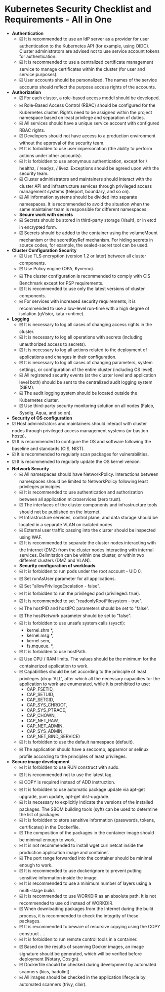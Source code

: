 # Kubernetes Security Checklist and Requirements - All in One

- **Authentication**
  - ☑️ It is recommended to use an IdP server as a provider for user authentication to the Kubernetes API (for example, using OIDC). Cluster administrators are advised not to use service account tokens for authentication.
  - ☑️ It is recommended to use a centralized certificate management service to manage certificates within the cluster (for user and service purposes).
  - ☑️ User accounts should be personalized. The names of the service accounts should reflect the purpose access rights of the accounts.
- **Authorization**
  - ☑️ For each cluster, a role-based access model should be developed.
  - ☑️ Role-Based Access Control (RBAC) should be configured for the Kubernetes cluster. Rights need to be assigned within the project namespace based on least privilege and separation of duties.
  - ☑️ All services should have a unique service account with configured RBAC rights.
  - ☑️ Developers should not have access to a production environment without the approval of the security team.
  - ☑️ It is forbidden to use user impersonation (the ability to perform actions under other accounts).
  - ☑️ It is forbidden to use anonymous authentication, except for / healthz, / readyz, / livez. Exceptions should be agreed upon with the security team.
  - ☑️ Cluster administrators and maintainers should interact with the cluster API and infrastructure services through privileged access management systems  (teleport, boundary, and so on).
  - ☑️ All information systems should be divided into separate namespaces. It is recommended to avoid the situation when the same maintainer team is responsible for different namespaces.
  - **Secure work with secrets**
  - ☑️ Secrets should be stored in third-party storage (Vault), or in etcd in encrypted form.
  - ☑️ Secrets should be added to the container using the volumeMount mechanism or the secretKeyRef mechanism. For hiding secrets in source codes, for example, the sealed-secret tool can be used.
- **Cluster Configuration Security**
  - ☑️ Use TLS encryption (version 1.2 or later) between all cluster components.
  - ☑️ Use Policy engine (OPA, Kyverno).
  - ☑️ The cluster configuration is recommended to comply with CIS Benchmark except for PSP requirements.
  - ☑️ It is recommended to use only the latest versions of cluster components.
  - ☑️ For services with increased security requirements, it is recommended to use a low-level run-time with a high degree of isolation (gVisior, kata-runtime).
- **Logging**
  - ☑️ It is necessary to log all cases of changing access rights in the cluster.
  - ☑️ It is necessary to log all operations with secrets (including unauthorized access to secrets).
  - ☑️ It is necessary to log all actions related to the deployment of applications and changes in their configuration.
  - ☑️ It is necessary to log all cases of changing parameters, system settings, or configuration of the entire cluster (including OS level).
  - ☑️ All registered security events (at the cluster level and  application level both) should be sent to the centralized audit logging system (SIEM).
  - ☑️ The audit logging system should be located outside the Kubernetes cluster.
  - ☑️ Use third-party security monitoring solution on all nodes (Falco, Sysdig, Aqua, and so on).
- **Security of OS configuration**
 - ☑️ Host administrators and maintainers should interact with cluster nodes through privileged access management systems (or bastion hosts).
  - ☑️ It is recommended to configure the OS and software following the baseline and standards (CIS, NIST).
  - ☑️ It is recommended to regularly scan packages for vulnerabilities.
  - ☑️ It is recommended to regularly update the OS kernel version.
- **Network Security**
  - ☑️ All namespaces should have NetworkPolicy. Interactions between namespaces should be limited to NetworkPolicy following least privileges principles.
  - ☑️ It is recommended to use authentication and authorization between all application microservices (zero trust).
  - ☑️ The interfaces of the cluster components and infrastructure tools should not be published on the Internet.
  - ☑️ Infrastructure services, control plane, and data storage should be located in a separate VLAN on isolated nodes.
  - ☑️ External user traffic passing into the cluster should be inspected using WAF.
  - ☑️ It is recommended to separate the cluster nodes interacting with the Internet (DMZ) from the cluster nodes interacting with internal services. Delimitation can be within one cluster, or within two different clusters (DMZ and VLAN).
  - **Security configuration of workloads**
  - ☑️ It is forbidden to run pods under the root account - UID 0.
  - ☑️ Set runAsUser parameter for all applications.
  - ☑️ Set "allowPrivilegeEscalation - false".
  - ☑️ It is forbidden to run the privileged pod (privileged: true).
  - ☑️ It is recommended to set "readonlyRootFilesystem - true".
  - ☑️ The hostPID and hostIPC parameters should be set to "false".
  - ☑️ The hostNetwork parameter should be set to "false".
  - ☑️ It is forbidden to use unsafe system calls (sysctl):
    - kernel.shm *,
    - kernel.msg *,
    - kernel.sem,
    - fs.mqueue. *,
  - ☑️ It is forbidden to use hostPath.
  - ☑️ Use CPU / RAM limits. The values ​​should be the minimum for the containerized application to work.
  - ☑️ Capabilities should be set according to the principle of least privileges (drop 'ALL', after which all the necessary capacities for the application to work are enumerated, while it is prohibited to use:
    - CAP_FSETID,
    - CAP_SETUID,
    - CAP_SETGID,
    - CAP_SYS_CHROOT,
    - CAP_SYS_PTRACE,
    - CAP_CHOWN,
    - CAP_NET_RAW,
    - CAP_NET_ADMIN,
    - CAP_SYS_ADMIN,
    - CAP_NET_BIND_SERVICE)
  - ☑️ It is forbidden to use the default namespace (default).
  - ☑️ The application should have a seccomp, apparmor or selinux profile according to the principles of least privileges.
- **Secure image development**
  - ☑️ It is forbidden to use RUN construct with sudo.
  - ☑️ It is recommended not to use the latest tag.
  - ☑️ COPY is required instead of ADD instruction.
  - ☑️ It is forbidden to use automatic package update via apt-get upgrade, yum update, apt-get dist-upgrade.
  - ☑️ It is necessary to explicitly indicate the versions of the installed packages. The SBOM building tools (syft) can be used to determine the list of packages.
  - ☑️ It is forbidden to store sensitive information (passwords, tokens, certificates) in the Dockerfile.
  - ☑️ The composition of the packages in the container image should be minimal enough to work.
  - ☑️ It is not recommended to install wget curl netcat inside the production application image and container.
  - ☑️ The port range forwarded into the container should be minimal enough to work. 
  - ☑️ It is recommended to use dockerignore to prevent putting sensitive information inside the image.
  - ☑️ It is recommended to use a minimum number of layers using a multi-stage build.
  - ☑️ It is recommended to use WORKDIR as an absolute path. It is not recommended to use cd instead of WORKDIR.
  - ☑️ When downloading packages from the Internet during the build process, it is recommended to check the integrity of these packages.
  - ☑️ It is recommended to beware of recursive copying using the COPY construct . ..
  - ☑️ It is forbidden to run remote control tools in a container.
  - ☑️ Based on the results of scanning Docker images, an image signature should be generated, which will be verified before deployment (Notary, Cosign).
  - ☑️ Dockerfile should be checked during development by automated scanners (kics, hadolint).
  - ☑️ All images should be checked in the application lifecycle by automated scanners (trivy, clair). 
